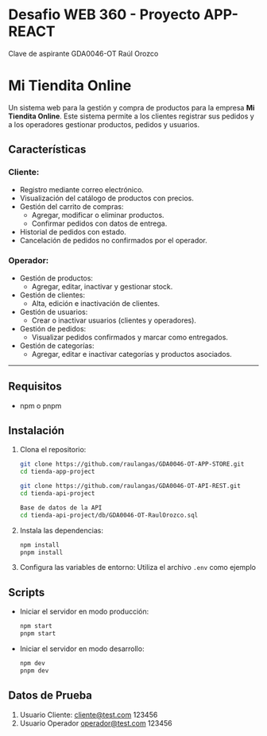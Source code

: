 
# Desafio WEB 360 - Proyecto APP-REACT

Clave de aspirante GDA0046-OT Raúl Orozco


# Mi Tiendita Online

Un sistema web para la gestión y compra de productos para la empresa **Mi Tiendita Online**. Este sistema permite a los clientes registrar sus pedidos y a los operadores gestionar productos, pedidos y usuarios.

## Características

### Cliente:
- Registro mediante correo electrónico.
- Visualización del catálogo de productos con precios.
- Gestión del carrito de compras:
  - Agregar, modificar o eliminar productos.
  - Confirmar pedidos con datos de entrega.
- Historial de pedidos con estado.
- Cancelación de pedidos no confirmados por el operador.

### Operador:
- Gestión de productos:
  - Agregar, editar, inactivar y gestionar stock.
- Gestión de clientes:
  - Alta, edición e inactivación de clientes.
- Gestión de usuarios:
  - Crear o inactivar usuarios (clientes y operadores).
- Gestión de pedidos:
  - Visualizar pedidos confirmados y marcar como entregados.
- Gestión de categorías:
  - Agregar, editar e inactivar categorías y productos asociados.

---

## Requisitos
- npm o pnpm

## Instalación

1. Clona el repositorio:
   ```bash
   git clone https://github.com/raulangas/GDA0046-OT-APP-STORE.git
   cd tienda-app-project

   git clone https://github.com/raulangas/GDA0046-OT-API-REST.git
   cd tienda-api-project

   Base de datos de la API
   cd tienda-api-project/db/GDA0046-OT-RaulOrozco.sql

   
2. Instala las dependencias:
    ```bash
    npm install
    pnpm install
    ```
3. Configura las variables de entorno:
    Utiliza el archivo `.env` como ejemplo

## Scripts

- Iniciar el servidor en modo producción:
    ```bash
    npm start
    pnpm start
    ```

- Iniciar el servidor en modo desarrollo:
    ```bash
    npm dev
    pnpm dev
    ```

## Datos de Prueba

1. Usuario Cliente: cliente@test.com  123456
2. Usuario Operador operador@test.com  123456

